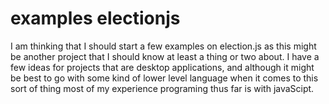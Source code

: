 # examples electionjs

I am thinking that I should start a few examples on election.js as this might be another project that I should know at least a thing or two about. I have a few ideas for projects that are desktop applications, and although it might be best to go with some kind of lower level language when it comes to this sort of thing most of my experience programing thus far is with javaScipt.
